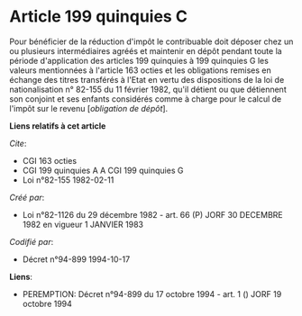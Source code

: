 # Article 199 quinquies C

Pour bénéficier de la réduction d'impôt le contribuable doit déposer chez un ou plusieurs intermédiaires agréés et maintenir
en dépôt pendant toute la période d'application des articles 199 quinquies à 199 quinquies G les valeurs mentionnées à
l'article 163 octies et les obligations remises en échange des titres transférés à l'Etat en vertu des dispositions de la loi
de nationalisation n° 82-155 du 11 février 1982, qu'il détient ou que détiennent son conjoint et ses enfants considérés comme
à charge pour le calcul de l'impôt sur le revenu [*obligation de dépôt*].

**Liens relatifs à cet article**

_Cite_:

  - CGI 163 octies
  - CGI 199 quinquies A A CGI 199 quinquies G
  - Loi n°82-155 1982-02-11

_Créé par_:

  - Loi n°82-1126 du 29 décembre 1982 - art. 66 (P) JORF 30 DECEMBRE 1982 en vigueur 1 JANVIER 1983

_Codifié par_:

  - Décret n°94-899 1994-10-17

**Liens**:

  - PEREMPTION: Décret n°94-899 du 17 octobre 1994 - art. 1 () JORF 19 octobre 1994
